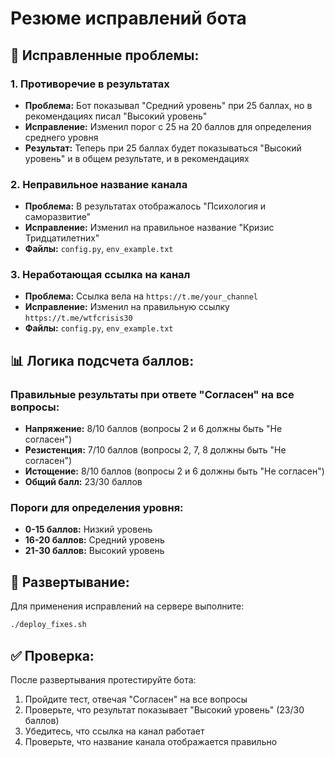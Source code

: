 # Резюме исправлений бота

## 🔧 Исправленные проблемы:

### 1. **Противоречие в результатах**
- **Проблема:** Бот показывал "Средний уровень" при 25 баллах, но в рекомендациях писал "Высокий уровень"
- **Исправление:** Изменил порог с 25 на 20 баллов для определения среднего уровня
- **Результат:** Теперь при 25 баллах будет показываться "Высокий уровень" и в общем результате, и в рекомендациях

### 2. **Неправильное название канала**
- **Проблема:** В результатах отображалось "Психология и саморазвитие"
- **Исправление:** Изменил на правильное название "Кризис Тридцатилетних"
- **Файлы:** `config.py`, `env_example.txt`

### 3. **Неработающая ссылка на канал**
- **Проблема:** Ссылка вела на `https://t.me/your_channel`
- **Исправление:** Изменил на правильную ссылку `https://t.me/wtfcrisis30`
- **Файлы:** `config.py`, `env_example.txt`

## 📊 Логика подсчета баллов:

### Правильные результаты при ответе "Согласен" на все вопросы:
- **Напряжение:** 8/10 баллов (вопросы 2 и 6 должны быть "Не согласен")
- **Резистенция:** 7/10 баллов (вопросы 2, 7, 8 должны быть "Не согласен")  
- **Истощение:** 8/10 баллов (вопросы 2 и 6 должны быть "Не согласен")
- **Общий балл:** 23/30 баллов

### Пороги для определения уровня:
- **0-15 баллов:** Низкий уровень
- **16-20 баллов:** Средний уровень  
- **21-30 баллов:** Высокий уровень

## 🚀 Развертывание:

Для применения исправлений на сервере выполните:
```bash
./deploy_fixes.sh
```

## ✅ Проверка:

После развертывания протестируйте бота:
1. Пройдите тест, отвечая "Согласен" на все вопросы
2. Проверьте, что результат показывает "Высокий уровень" (23/30 баллов)
3. Убедитесь, что ссылка на канал работает
4. Проверьте, что название канала отображается правильно 